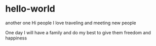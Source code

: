 # hello-world
another one
Hi people I love traveling and meeting new people

One day I will have a family and do my best to give them freedom and happiness
